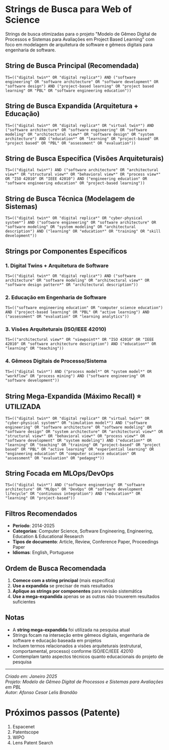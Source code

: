 # Strings de Busca para Web of Science

Strings de busca otimizadas para o projeto "Modelo de Gêmeo Digital de Processos e Sistemas para Avaliações em Project Based Learning" com foco em modelagem de arquitetura de software e gêmeos digitais para engenharia de software.

## String de Busca Principal (Recomendada)

```
TS=(("digital twin*" OR "digital replica*") AND ("software engineering" OR "software architecture" OR "software development" OR "software design") AND ("project-based learning" OR "project based learning" OR "PBL" OR "software engineering education"))
```

## String de Busca Expandida (Arquitetura + Educação)

```
TS=(("digital twin*" OR "digital replica*" OR "virtual twin*") AND ("software architecture" OR "software engineering" OR "software modeling" OR "architectural view*" OR "software design" OR "system architecture") AND ("education*" OR "learning" OR "project-based" OR "project based" OR "PBL" OR "assessment" OR "evaluation"))
```

## String de Busca Específica (Visões Arquiteturais)

```
TS=(("digital twin*") AND ("software architecture" OR "architectural view*" OR "structural view*" OR "behavioral view*" OR "process view*" OR "ISO 42010" OR "IEEE 42010") AND ("engineering education" OR "software engineering education" OR "project-based learning"))
```

## String de Busca Técnica (Modelagem de Sistemas)

```
TS=(("digital twin*" OR "digital replica*" OR "cyber-physical system*") AND ("software engineering" OR "software architecture" OR "software modeling" OR "system modeling" OR "architectural description") AND ("learning" OR "education*" OR "training" OR "skill development"))
```

## Strings por Componentes Específicos

### 1. Digital Twins + Arquitetura de Software
```
TS=(("digital twin*" OR "digital replica*") AND ("software architecture" OR "software modeling" OR "architectural view*" OR "software design pattern*" OR "architectural description"))
```

### 2. Educação em Engenharia de Software
```
TS=(("software engineering education" OR "computer science education") AND ("project-based learning" OR "PBL" OR "active learning") AND ("assessment" OR "evaluation" OR "learning analytics"))
```

### 3. Visões Arquiteturais (ISO/IEEE 42010)
```
TS=(("architectural view*" OR "viewpoint*" OR "ISO 42010" OR "IEEE 42010" OR "software architecture description") AND ("education*" OR "learning" OR "teaching"))
```

### 4. Gêmeos Digitais de Processo/Sistema
```
TS=(("digital twin*") AND ("process model*" OR "system model*" OR "workflow" OR "process mining") AND ("software engineering" OR "software development"))
```

## String Mega-Expandida (Máximo Recall) ⭐ **UTILIZADA**

```
TS=(("digital twin*" OR "digital replica*" OR "virtual twin*" OR "cyber-physical system*" OR "simulation model*") AND ("software engineering" OR "software architecture" OR "software modeling" OR "software design" OR "system architecture" OR "architectural view*" OR "structural view*" OR "behavioral view*" OR "process view*" OR "software development" OR "system modeling") AND ("education*" OR "learning" OR "teaching" OR "training" OR "project-based" OR "project based" OR "PBL" OR "active learning" OR "experiential learning" OR "engineering education" OR "computer science education" OR "assessment" OR "evaluation" OR "pedagog*"))
```

## String Focada em MLOps/DevOps

```
TS=(("digital twin*") AND ("software engineering" OR "software architecture" OR "MLOps" OR "DevOps" OR "software development lifecycle" OR "continuous integration") AND ("education*" OR "learning" OR "project-based"))
```

## Filtros Recomendados

- **Período**: 2014-2025
- **Categorias**: Computer Science, Software Engineering, Engineering, Education & Educational Research
- **Tipos de documento**: Article, Review, Conference Paper, Proceedings Paper
- **Idiomas**: English, Portuguese

## Ordem de Busca Recomendada

1. **Comece com a string principal** (mais específica)
2. **Use a expandida** se precisar de mais resultados
3. **Aplique as strings por componentes** para revisão sistemática
4. **Use a mega-expandida** apenas se as outras não trouxerem resultados suficientes

## Notas

- A **string mega-expandida** foi utilizada na pesquisa atual
- Strings focam na interseção entre gêmeos digitais, engenharia de software e educação baseada em projetos
- Incluem termos relacionados a visões arquiteturais (estrutural, comportamental, processo) conforme ISO/IEC/IEEE 42010
- Contemplam tanto aspectos técnicos quanto educacionais do projeto de pesquisa

---
*Criado em: Janeiro 2025*  
*Projeto: Modelo de Gêmeo Digital de Processos e Sistemas para Avaliações em PBL*  
*Autor: Afonso Cesar Lelis Brandão*


# Próximos passos (Patente)
1. Espacenet
2. Patentscope
3. WIPO
4. Lens Patent Search